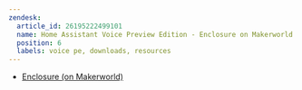 ```yaml
---
zendesk:
  article_id: 26195222499101
  name: Home Assistant Voice Preview Edition - Enclosure on Makerworld
  position: 6
  labels: voice pe, downloads, resources
---
```


- [Enclosure (on Makerworld)](https://makerworld.com/models/885769)